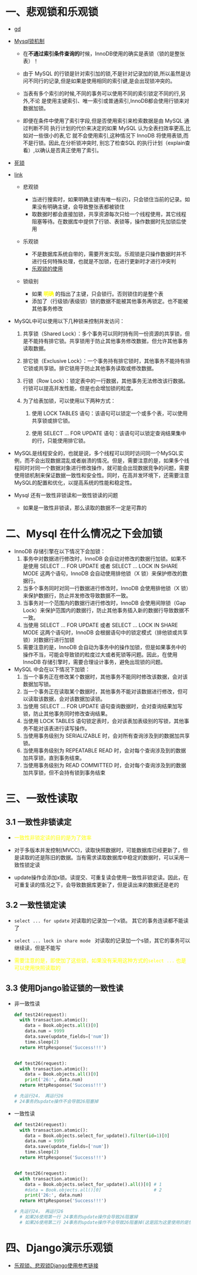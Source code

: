 # 一、悲观锁和乐观锁

- [gd](https://dev.mysql.com/blog-archive/innodb-data-locking-part-2-locks/)

- [Mysql锁机制](https://blog.csdn.net/m0_45861545/article/details/121825980?ops_request_misc=%257B%2522request%255Fid%2522%253A%2522168475200716800197019274%2522%252C%2522scm%2522%253A%252220140713.130102334..%2522%257D&request_id=168475200716800197019274&biz_id=0&utm_medium=distribute.pc_search_result.none-task-blog-2~all~sobaiduend~default-2-121825980-null-null.142^v87^control_2,239^v2^insert_chatgpt&utm_term=mysql%20%E9%94%81%E6%9C%BA%E5%88%B6&spm=1018.2226.3001.4187)

  - 在**不通过索引条件查询的**时候，InnoDB使用的确实是表锁（锁的是整张表）！

  - 由于 MySQL 的行锁是针对索引加的锁,不是针对记录加的锁,所以虽然是访问不同行的记录,但是如果是使用相同的索引键,是会出现锁冲突的。

  - 当表有多个索引的时候,不同的事务可以使用不同的索引锁定不同的行,另外,不论 是使用主键索引、唯一索引或普通索引,InnoDB都会使用行锁来对数据加锁。

  - 即便在条件中使用了索引字段,但是否使用索引来检索数据是由 MySQL 通过判断不同 执行计划的代价来决定的如果 MySQL 认为全表扫效率更高,比如对一些很小的表,它 就不会使用索引,这种情况下 InnoDB 将使用表锁,而不是行锁。因此,在分析锁冲突时, 别忘了检查SQL 的执行计划（explain查看）,以确认是否真正使用了索引。

    

- [死锁](https://blog.csdn.net/sinat_27143551/article/details/103033205?ops_request_misc=%257B%2522request%255Fid%2522%253A%2522168475257216800215060063%2522%252C%2522scm%2522%253A%252220140713.130102334..%2522%257D&request_id=168475257216800215060063&biz_id=0&utm_medium=distribute.pc_search_result.none-task-blog-2~all~sobaiduend~default-2-103033205-null-null.142^v87^control_2,239^v2^insert_chatgpt&utm_term=mysql%20%E8%A1%8C%E9%94%81&spm=1018.2226.3001.4187)

- [link](https://blog.csdn.net/z_ssyy/article/details/128565101?ops_request_misc=%25257B%252522request%25255Fid%252522%25253A%252522168458067916800215097592%252522%25252C%252522scm%252522%25253A%25252220140713.130102334..%252522%25257D&request_id=168458067916800215097592&biz_id=0&utm_medium=distribute.pc_search_result.none-task-blog-2~all~sobaiduend~default-2-128565101-null-null.142%5Ev87%5Econtrol_2,239%5Ev2%5Einsert_chatgpt&utm_term=mysql%2520%25E4%25B9%2590%25E8%25A7%2582%25E9%2594%2581%25E5%2592%258C%25E6%2582%25B2%25E8%25A7%2582%25E9%2594%2581&spm=1018.2226.3001.4187)

  - 悲观锁
    - 当进行搜索时，如果明确主键(有唯一标识)，只会锁住当前的记录。如果没有明确主键，会导致整张表都被锁住
    - 取数据时都会直接加锁，共享资源每次只给一个线程使用，其它线程阻塞等待。在数据库中提供了行锁、表锁等，操作数据时先加锁后使用

  - 乐观锁
    - 不是数据库系统自带的，需要开发实现。乐观锁是只操作数据时并不进行任何特殊处理，也就是不加锁，在进行更新时才进行冲突判
    - [乐观锁的使用](https://blog.csdn.net/weixin_43692357/article/details/88708954?ops_request_misc=%257B%2522request%255Fid%2522%253A%2522168474867116800215060654%2522%252C%2522scm%2522%253A%252220140713.130102334..%2522%257D&request_id=168474867116800215060654&biz_id=0&utm_medium=distribute.pc_search_result.none-task-blog-2~all~sobaiduend~default-2-88708954-null-null.142^v87^control_2,239^v2^insert_chatgpt&utm_term=python%20%E5%AE%9E%E7%8E%B0%E4%B9%90%E8%A7%82%E9%94%81&spm=1018.2226.3001.4187)
  - 锁级别
    - 如果<font color=yellow> **明确** </font>的指出了主键，只会锁行。否则锁住的是整个表
    - 添加了（行级锁/表级锁）锁的数据不能被其他事务再锁定。也不能被其他事务修改

- MySQL中可以使用以下几种锁来控制并发访问：

  1. 共享锁（Shared Lock）：多个事务可以同时持有同一份资源的共享锁，但是不能持有排它锁。共享锁用于防止其他事务修改数据，但允许其他事务读取数据。

  2. 排它锁（Exclusive Lock）：一个事务持有排它锁时，其他事务不能持有排它锁或共享锁。排它锁用于防止其他事务读取或修改数据。

  3. 行锁（Row Lock）：锁定表中的一行数据，其他事务无法修改该行数据。行锁可以提高并发性能，但是也会增加锁的粒度。

  4. 为了给表加锁，可以使用以下两种方式：

     1. 使用 LOCK TABLES 语句：该语句可以锁定一个或多个表，可以使用共享锁或排它锁。

     1. 使用 SELECT ... FOR UPDATE 语句：该语句可以锁定查询结果集中的行，只能使用排它锁。

- MySQL是线程安全的，也就是说，多个线程可以同时访问同一个MySQL实例，而不会出现数据混乱或者崩溃的情况。但是，需要注意的是，如果多个线程同时对同一个数据对象进行修改操作，就可能会出现数据竞争的问题，需要使用锁机制来保证数据一致性和安全性。同时，在高并发环境下，还需要注意MySQL的配置和优化，以提高系统的性能和稳定性。

- Mysql 还有一致性非锁读和一致性锁读的问题

  - 如果是一致性非锁读，那么读取的数据不一定是可靠的

# 二、Mysql 在什么情况之下会加锁

- InnoDB 存储引擎在以下情况下会加锁：
  1. 事务中对数据进行修改时，InnoDB 会自动对修改的数据行加锁。如果不是使用 SELECT ... FOR UPDATE 或者 SELECT ... LOCK IN SHARE MODE 这两个语句，InnoDB 会自动使用排他锁（X 锁）来保护修改的数据行。
  2. 当多个事务同时对同一行数据进行修改时，InnoDB 会使用排他锁（X 锁）来保护数据行，防止并发修改导致数据不一致。
  3. 当事务对一个范围内的数据行进行修改时，InnoDB 会使用间隙锁（Gap Lock）来保护范围内的数据行，防止其他事务插入新的数据行导致数据不一致。
  4. 当使用 SELECT ... FOR UPDATE 或者 SELECT ... LOCK IN SHARE MODE 这两个语句时，InnoDB 会根据语句中的锁定模式（排他锁或共享锁）对数据行进行加锁
  5. 需要注意的是，InnoDB 会自动为事务中的操作加锁，但是如果事务中的操作不当，可能会导致锁的粒度过大或者死锁等问题。因此，在使用 InnoDB 存储引擎时，需要合理设计事务，避免出现锁的问题。
- MySQL 中会在以下情况下加锁：
  1. 当一个事务正在修改某个数据时，其他事务不能同时修改该数据，会对该数据加写锁。
  2. 当一个事务正在读取某个数据时，其他事务不能对该数据进行修改，但可以读取该数据，会对该数据加读锁。
  3. 当使用 SELECT ... FOR UPDATE 语句查询数据时，会对查询结果加写锁，防止其他事务同时修改查询结果。
  4. 当使用 LOCK TABLES 语句锁定表时，会对该表加表级别的写锁，其他事务不能对该表进行读写操作。
  5. 当使用事务级别为 SERIALIZABLE 时，会对所有查询涉及到的数据加共享锁。
  6. 当使用事务级别为 REPEATABLE READ 时，会对每个查询涉及到的数据加共享锁，直到事务结束。
  7. 当使用事务级别为 READ COMMITTED 时，会对每个查询涉及到的数据加共享锁，但不会持有锁到事务结束

# 三、一致性读取

## 3.1 一致性非锁读定

- <font color=yellow>一致性非锁定读的目的是为了效率</font>

- 对于多版本并发控制(MVCC)，读取快照数据时，可能数据库已经更新了，但是读取的还是陈旧的数据。当有需求读取数据库中稳定的数据时，可以采用一致性锁定读
- update操作会添加x锁。读提交、可重复读会使用一致性非锁定读。因此，在可重复读的情况之下，会导致数据库更新了，但是读出来的数据还是老的

## 3.2 一致性锁定读

- `select ... for update`  对读取的记录加一个x锁。 其它的事务连读都不能读了

- `select ... lock in share mode ` 对读取的记录加一个s锁，其它的事务可以继续读，但是不能写

- <font color=yellow>需要注意的是，即使加了这些锁，如果没有采用这种方式的`select ...` 也是可以使用快照读取的 </font>

  

## 3.3 使用Django验证锁的一致性读

- 非一致性读

  ```python
  def test24(request):
    with transaction.atomic():
      data = Book.objects.all()[0]
      data.num = 9999
      data.save(update_fields=['num'])
      time.sleep(2)
    return HttpResponse('Success!!!')
  
  
  def test26(request):
    with transaction.atomic():
      data = Book.objects.all()[0]
      print('26:', data.num)
    return HttpResponse('Success!!!')
  
  # 先运行24， 再运行26
  # 24事务的update操作不会导致26阻塞掉
  ```

- 一致性读

  ```python
  def test24(request):
    with transaction.atomic():
      data = Book.objects.select_for_update().filter(id=1)[0]
      data.num = 9999
      data.save(update_fields=['num'])
      time.sleep(2)
    return HttpResponse('Success!!!')
  
  
  def test26(request):
    with transaction.atomic():
      data = Book.objects.select_for_update().all()[0] # 1
      #data = Book.objects.all()[0]                    # 2
      print('26:', data.num)
    return HttpResponse('Success!!!')
  
  # 先运行24， 再运行26
  	# 如果26使用第一行 24事务的update操作会导致26阻塞掉
    # 如果26使用第二行 24事务的update操作不会导致26阻塞掉(这是因为这里使用的是快照读)
  
  ```

  

# 四、Django演示乐观锁

- [乐观锁、悲观锁Django使用参考链接](https://juejin.cn/post/6844903957526282254)
